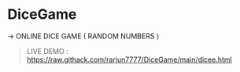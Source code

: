 # DiceGame

-> ONLINE DICE GAME ( RANDOM NUMBERS )
> LIVE DEMO : https://raw.githack.com/rarjun7777/DiceGame/main/dicee.html
